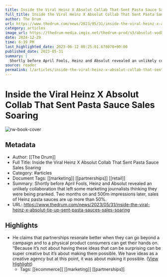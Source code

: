 ```yaml
---
title: Inside the Viral Heinz X Absolut Collab That Sent Pasta Sauce Sales Soaring
full_title: Inside the Viral Heinz X Absolut Collab That Sent Pasta Sauce Sales Soaring
author: The Drum
url: https://www.thedrum.com/news/2023/05/31/inside-the-viral-heinz-x-absolut-tie-up-sent-pasta-sauces-sales-soaring
category: articles
image_url: https://thedrum-media.imgix.net/thedrum-prod/s3/absolut-vodka-pasta-sauce.png?w=1280&ar=default&fit=crop&crop=faces,edges&auto=format
date: 2024-12-29
time: 6:39 PM
last_highlighted_date: 2023-06-12 08:25:01.678078+00:00
published_date: 2023-05-31
summary: |
  Shortly before April Fools, Heinz and Absolut revealed an unlikely collaboration that left some marketing journalists thinking they were being pranked. Two months on and 500m impressions later, sales of Heinz pasta sauces are up more than 50%. 
source: reader
permalink: l/articles/inside-the-viral-heinz-x-absolut-collab-that-sent-pasta-sauce-sales-soaring
---
```

# Inside the Viral Heinz X Absolut Collab That Sent Pasta Sauce Sales Soaring

![rw-book-cover](https://thedrum-media.imgix.net/thedrum-prod/s3/absolut-vodka-pasta-sauce.png?w=1280&ar=default&fit=crop&crop=faces,edges&auto=format)

## Metadata
- Author: [[The Drum]]
- Full Title: Inside the Viral Heinz X Absolut Collab That Sent Pasta Sauce Sales Soaring
- Category: #articles
- Document Tags: [[marketing]] [[partnerships]] [[retail]] 
- Summary: Shortly before April Fools, Heinz and Absolut revealed an unlikely collaboration that left some marketing journalists thinking they were being pranked. Two months on and 500m impressions later, sales of Heinz pasta sauces are up more than 50%. 
- URL: https://www.thedrum.com/news/2023/05/31/inside-the-viral-heinz-x-absolut-tie-up-sent-pasta-sauces-sales-soaring

## Highlights
- He claims that partnerships resonate better when they can go beyond a campaign and to a physical product consumers can get their hands on. “Because it’s not about having these ideas that can be surprising can be super creative but it’s about making them possible. We have ideas as a creative agency but at this point, it was about making it possible. ([View Highlight](https://read.readwise.io/read/01h2qbapsgx3a4e5zr8g6my025))
    - Tags: [[ecommerce]] [[marketing]] [[partnerships]] 


